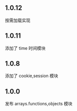 ## 1.0.12

按需加载实现

## 1.0.11

添加了 time 时间模块

## 1.0.8

添加了 cookie,session 模块

## 1.0.0

发布 arrays.functions,objects 模块

